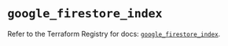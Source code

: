 # `google_firestore_index`

Refer to the Terraform Registry for docs: [`google_firestore_index`](https://registry.terraform.io/providers/drfaust92/google/4.16.4/docs/resources/firestore_index).
